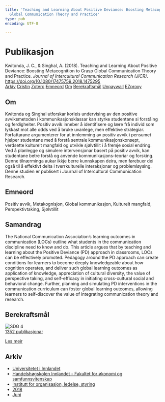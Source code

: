 ```yaml
---
title: 'Teaching and Learning About Positive Deviance: Boosting Metacognition to Grasp
  Global Communication Theory and Practice'
type: pub
encoding: UTF-8

---
```

<h1>Publikasjon</h1>
<article id="csl-bib-container-M4DHZFM4" class="csl-bib-container">
  <div class="csl-bib-body"> <div class="csl-entry">Kwitonda, J. C., &#38; Singhal, A. (2018). Teaching and Learning About Positive Deviance: Boosting Metacognition to Grasp Global Communication Theory and Practice. <i>Journal of Intercultural Communication Research (JICR)</i>. <a href="https://doi.org/10.1080/17475759.2018.1475295">https://doi.org/10.1080/17475759.2018.1475295</a></div> </div>
  <div class="csl-bib-buttons">
    <a href="#taxonomy-article-M4DHZFM4" alt="archive" class="csl-bib-button">Arkiv</a>
    <a href="https://app.cristin.no/results/show.jsf?id=1593169" alt="Cristin" class="csl-bib-button">Cristin</a>
    <a href="http://zotero.org/groups/5881554/items/M4DHZFM4" alt="Zotero" class="csl-bib-button">Zotero</a>
    <a href="#keywords-article-M4DHZFM4" alt="keywords" class="csl-bib-button">Emneord</a>
    <a href="#about-article-M4DHZFM4" alt="about_pub" class="csl-bib-button">Om</a>
    <a href="#sdg-article-M4DHZFM4" alt="sdg" class="csl-bib-button">Berekraftsmål</a>
    <a href="https://doi.org/10.1080/17475759.2018.1475295" alt="Unpaywall" class="csl-bib-button">Unpaywall</a>
    <a href="https://doi.org/10.1080/17475759.2018.1475295" alt="EZproxy" class="csl-bib-button">EZproxy</a>
  </div>
  <div id="csl-bib-meta-container-M4DHZFM4"></div>
</article>
<div id="csl-bib-meta-M4DHZFM4" class="csl-bib-meta">
  <article id="about-article-M4DHZFM4" class="about_pub-article">
    <h1>Om</h1>
    Kwitonda og Singhal utforskar korleis undervising av den positive avviksmetoden i kommunikasjonsklassar kan styrke studentane si forståing og ferdigheiter. Positiv avvik inneber å identifisere og lære frå individ som lykkast mot alle odds ved å bruke uvanlege, men effektive strategiar. Forfattarane argumenterer for at innlemming av positiv avvik i pensumet hjelper studentane med å forstå sentrale kommunikasjonskonsept, verdsette kulturelt mangfald og utvikle sjølvtillit i å fremje sosial endring. Ved å planlegge og simulere intervensjonar basert på positiv avvik, kan studentane betre forstå og anvende kommunikasjons-teoriar og forsking. Denne tilnærminga aukar ikkje berre kunnskapen deira, men førebuer dei også til å effektivt delta i tverrkulturelle interaksjonar og problemløysing. Denne studien er publisert i Journal of Intercultural Communication Research.
  </article>
  <article id="keywords-article-M4DHZFM4" class="keywords-article">
    <h1>Emneord</h1>
    Positiv avvik, Metakognisjon, Global kommunikasjon, Kulturelt mangfald, Perspektivtaking, Sjølvtillit
  </article>
  <article id="abstract-article-M4DHZFM4" class="abstract-article">
    <h1>Samandrag</h1>
    The National Communication Association’s learning outcomes in communication (LOCs) outline what students in the communication discipline need to know and do. This article argues that by teaching and learning about the Positive Deviance (PD) approach in classrooms, LOCs can be effectively promoted. Pedagogy around the PD approach can create conditions for learners to become deeply knowledgeable about how cognition operates, and deliver such global learning outcomes as application of knowledge, appreciation of cultural diversity, the value of perspective taking, and self-efficacy in initiating cross-cultural social and behavioral change. Further, planning and simulating PD interventions in the communication curriculum can foster global learning outcomes, allowing learners to self-discover the value of integrating communication theory and research.
  </article>
  <article id="sdg-article-M4DHZFM4" class="sdg-article">
    <h1>Berekraftsmål</h1>
    <div class="sdg-container"><div id="sdg4" class="sdg">
        <img src="{{< params subfolder >}}images/sdg/sdg04_nn.png" class="image" alt="SDG 4">
        <div class="sdg-overlay">
          <a href="{{< params subfolder >}}nn/archive/?sdg=4#archive" class="sdg-publication-count"><span>1352</span> publikasjonar</a>
          <p><a href="https://fn.no/om-fn/fns-baerekraftsmaal/god-utdanning?lang=nno-NO" class="sdg-read-more">Les meir</a></p>
        </div>
      </div></div>
  </article>
  <article id="taxonomy-article-M4DHZFM4" class="taxonomy-article">
    <h1>Arkiv</h1>
    <ul>
      <li><a href="{{< params subfolder >}}nn/archive/?key=3DCRN523">Universitetet i Innlandet</a></li>
      <li><a href="{{< params subfolder >}}nn/archive/?key=DU8Q9LN9">Handelshøgskolen Innlandet - Fakultet for økonomi og samfunnsvitenskap</a></li>
      <li><a href="{{< params subfolder >}}nn/archive/?key=4LUWR3ZM">Institutt for organisasjon, ledelse, styring</a></li>
      <li><a href="{{< params subfolder >}}nn/archive/?key=32SCKVEY">2018</a></li>
      <li><a href="{{< params subfolder >}}nn/archive/?key=PH6GLULZ">Juni</a></li>
    </ul>
  </article>
</div>

